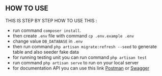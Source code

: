 ## HOW TO USE

THIS IS STEP BY STEP HOW TO USE THIS :

- run command ```composer install```.
- then create `.env` file with command ``` cp .env.example .env ```
- change value `DB_DATABASE` in `.env`
- then run command ``` php artisan migrate:refresh --seed ``` to generate table and also seeder fake data
- for running testing unit you can run command  ``` php artisan test ```
- run command `php artisan serve` to run on your local server
- for documentation API you can use this link 
  <a href="https://documenter.getpostman.com/view/13487797/UzBqqRZR">Postman</a> or <a href="https://app.swaggerhub.com/apis-docs/FadlyKnight/Kledo/1.0.1">Swagger</a>
